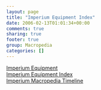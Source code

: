 ```yaml
---
layout: page
title: "Imperium Equipment Index"
date: 2006-02-13T01:01:34+00:00
comments: true
sharing: true
footer: true
group: Macropedia
categories: []
---
```

<div class='row'>
	<div><a href='/macropedia/imperium-equipment'>Imperium Equipment</a></div>
	<div><a href='/macropedia/imperium-equipment-index'>Imperium Equipment Index</a></div>
	<div><a href='/macropedia/imperium-macropedia-timeline'>Imperium Macropedia Timeline</a></div>
</div>

